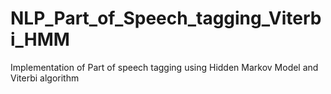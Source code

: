 # NLP_Part_of_Speech_tagging_Viterbi_HMM
Implementation of Part of speech tagging using Hidden Markov Model and Viterbi algorithm
